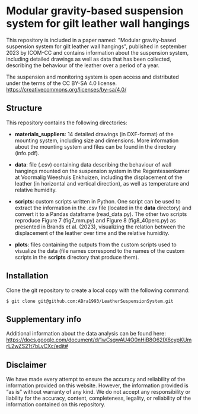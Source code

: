 # Modular gravity-based suspension system for gilt leather wall hangings
This repository is included in a paper named:  "Modular gravity-based suspension system for gilt leather wall hangings", published in september 2023 by ICOM-CC and contains information about the suspension system, including detailed drawings as well as data that has been collected, describing the behaviour of the leather over a period of a year.

The suspension and monitoring system is open access and distributed under the terms of the CC BY-SA 4.0 license. https://creativecommons.org/licenses/by-sa/4.0/

Structure
------------
This repository contains the following directories:

* **materials_suppliers**: 14 detailed drawings (in DXF-format) of the mounting system, including size and dimensions. More information about the mounting system and files can be found in the directory (info.pdf).

* **data**: file (.csv) containing data describing the behaviour of wall hangings mounted on the suspension system in the Regentessenkamer at Voormalig Weeshuis Enkhuizen, including the displacement of the leather (in horizontal and vertical direction), as well as temperature and relative humidity.

* **scripts**: custom scripts written in Python. One script can be used to extract the information in the .csv file (located in the **data** directory) and convert it to a Pandas dataframe (read_data.py). The other two scripts reproduce Figure 7 (fig7_mm.py) and Figure 8 (fig8_40perc.py) as presented in Brands et al. (2023), visualizing the relation between the displacement of the leather over time and the relative humidity. 

* **plots**: files containing the outputs from the custom scripts used to visualize the data (file names correspond to the names of the custom scripts in the **scripts** directory that produce them).

## Installation
Clone the git repository to create a local copy with the following command:

    $ git clone git@github.com:ABra1993/LeatherSuspensionSystem.git

Supplementary info
------------
Additional information about the data analysis can be found here:
https://docs.google.com/document/d/1wCsgwAU4O0nHiB8O62IX6cypKUmrL2wZS21t7bLyCXc/edit#

Disclaimer
------------
We have made every attempt to ensure the accuracy and reliability of the information provided on this website. However, the information provided is “as is” without warranty of any kind. We do not accept any responsibility or liability for the accuracy, content, completeness, legality, or reliability of the information contained on this repository.
